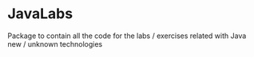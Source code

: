 # JavaLabs
Package to contain all the code for the labs / exercises related with Java new / unknown technologies

